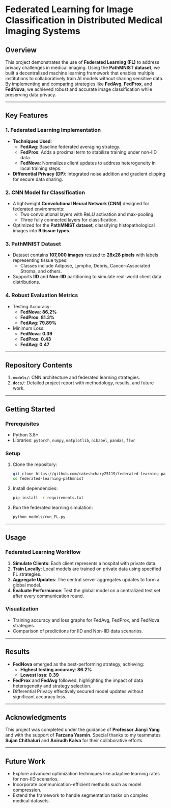 # **Federated Learning for Image Classification in Distributed Medical Imaging Systems**

## **Overview**  
This project demonstrates the use of **Federated Learning (FL)** to address privacy challenges in medical imaging. Using the **PathMNIST dataset**, we built a decentralized machine learning framework that enables multiple institutions to collaboratively train AI models without sharing sensitive data. By implementing and comparing strategies like **FedAvg**, **FedProx**, and **FedNova**, we achieved robust and accurate image classification while preserving data privacy.

---

## **Key Features**  

### **1. Federated Learning Implementation**  
- **Techniques Used**:
  - **FedAvg**: Baseline federated averaging strategy.  
  - **FedProx**: Adds a proximal term to stabilize training under non-IID data.  
  - **FedNova**: Normalizes client updates to address heterogeneity in local training steps.  
- **Differential Privacy (DP)**: Integrated noise addition and gradient clipping for secure data sharing.  

### **2. CNN Model for Classification**  
- A lightweight **Convolutional Neural Network (CNN)** designed for federated environments:
  - Two convolutional layers with ReLU activation and max-pooling.  
  - Three fully connected layers for classification.  
- Optimized for the **PathMNIST dataset**, classifying histopathological images into **9 tissue types**.  

### **3. PathMNIST Dataset**  
- Dataset contains **107,000 images** resized to **28x28 pixels** with labels representing tissue types:
  - Classes include Adipose, Lympho, Debris, Cancer-Associated Stroma, and others.  
- Supports **IID** and **Non-IID** partitioning to simulate real-world client data distributions.

### **4. Robust Evaluation Metrics**  
- Testing Accuracy:
  - **FedNova**: **86.2%**
  - **FedProx**: **81.3%**
  - **FedAvg**: **79.89%**
- Minimum Loss:
  - **FedNova**: **0.39**
  - **FedProx**: **0.43**
  - **FedAvg**: **0.47**

---

## **Repository Contents**  

1. **`models/`**: CNN architecture and federated learning strategies.   
2. **`docs/`**: Detailed project report with methodology, results, and future work.

---

## **Getting Started**  

### **Prerequisites**  
- Python 3.8+  
- Libraries: `pytorch`, `numpy`, `matplotlib`, `nibabel`, `pandas`, `flwr`  

### **Setup**  
1. Clone the repository:  
   ```bash
   git clone https://github.com/rakeshchary25119/federated-learning-pathmnist.git
   cd federated-learning-pathmnist
   ```  
2. Install dependencies:  
   ```bash
   pip install -r requirements.txt
   ```  
3. Run the federated learning simulation:  
   ```bash
   python models/run_FL.py
   ```  

---

## **Usage**  

### **Federated Learning Workflow**  
1. **Simulate Clients**: Each client represents a hospital with private data.  
2. **Train Locally**: Local models are trained on private data using specified FL strategies.  
3. **Aggregate Updates**: The central server aggregates updates to form a global model.  
4. **Evaluate Performance**: Test the global model on a centralized test set after every communication round.

### **Visualization**  
- Training accuracy and loss graphs for FedAvg, FedProx, and FedNova strategies.  
- Comparison of predictions for IID and Non-IID data scenarios.  

---

## **Results**  

- **FedNova** emerged as the best-performing strategy, achieving:
  - **Highest testing accuracy**: **86.2%**  
  - **Lowest loss**: **0.39**  
- **FedProx** and **FedAvg** followed, highlighting the impact of data heterogeneity and strategy selection.  
- Differential Privacy effectively secured model updates without significant accuracy loss.  

---

## **Acknowledgments**  
This project was completed under the guidance of **Professor Jianyi Yang** and with the support of **Farzana Yasmin**. Special thanks to my teammates **Sujan Chithaluri** and **Anirudh Kalva** for their collaborative efforts.

---

## **Future Work**  
- Explore advanced optimization techniques like adaptive learning rates for non-IID scenarios.  
- Incorporate communication-efficient methods such as model compression.  
- Extend the framework to handle segmentation tasks on complex medical datasets.  

